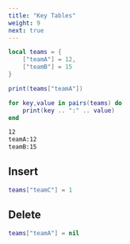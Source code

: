 ```yaml
---
title: "Key Tables"
weight: 9
next: true
---
```


```lua
local teams = {
    ["teamA"] = 12,
    ["teamB"] = 15
}

print(teams["teamA"])

for key,value in pairs(teams) do
    print(key .. ":" .. value)
end
```

```txt {.fs90 .output}
12
teamA:12
teamB:15
```

## Insert

```lua
teams["teamC"] = 1
```

## Delete

```lua
teams["teamA"] = nil
```

